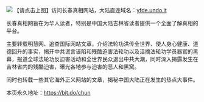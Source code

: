 <a id="header" href="http://dssf.qc.to"><img border="0" src="https://cloud.githubusercontent.com/assets/19661061/18597068/2bd8feba-7c1a-11e6-9a91-e42f9a480787.jpg" style="max-width:100%;"></a>
【请点击上图】访问长春真相网站，大陆直连域名：[yfde.undo.it](http://yfde.undo.it)

长春真相网旨在为华人读者，特别是中国大陆吉林省读者提供一个全面了解真相的平台。

主要转载明慧网、追查国际网站文章，介绍法轮功洪传全世界、使人身心健康、道德回升的事实，揭开中共谎言诬陷和残酷迫害法轮功以及活摘法轮功学员器官的黑幕，报道全球法轮功反迫害活动和全世界民众退出中共大潮，同时深入揭露发生在吉林省内的残酷迫害，曝光各地参与迫害的恶人和黑窝。

同时也转载一些其它海外正义网站的文章，揭秘中国大陆正在发生的热点大事件。

本页永久地址：https://bit.do/chun
